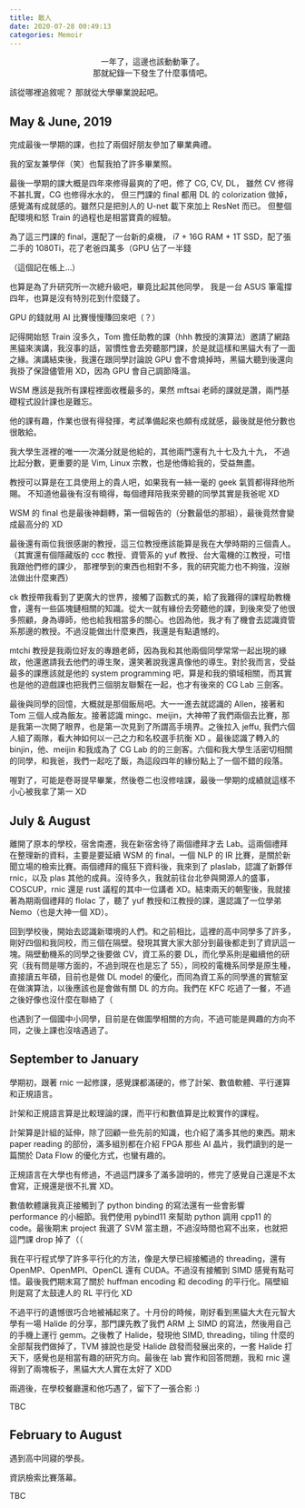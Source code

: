 ```yaml
---
title: 散人
date: 2020-07-28 00:49:13
categories: Memoir
---
```


<center>
一年了，這邊也該動動筆了。<br>
那就紀錄一下發生了什麼事情吧。
</center>


<!-- more -->


該從哪裡追敘呢？
那就從大學畢業說起吧。

## May & June, 2019

完成最後一學期的課，也拉了兩個好朋友參加了畢業典禮。

我的室友兼學伴（笑）也幫我拍了許多畢業照。

最後一學期的課大概是四年來修得最爽的了吧，修了 CG, CV, DL，
雖然 CV 修得不甚扎實，CG 也修得水水的，
但三門課的 final 都用 DL 的 colorization 做掉，
感覺滿有成就感的。雖然只是把別人的 U-net 載下來加上 ResNet 而已。
但整個配環境和怒 Train 的過程也是相當寶貴的經驗。

為了這三門課的 final，還配了一台新的桌機，
i7 + 16G RAM + 1T SSD，配了張二手的 1080Ti，花了老爸四萬多（GPU 佔了一半錢

（這個記在帳上...）

也算是為了升研究所一次總升級吧，畢竟比起其他同學，
我是一台 ASUS 筆電撐四年，也算是沒有特別花到什麼錢了。

GPU 的錢就用 AI 比賽慢慢賺回來吧（？）

記得開始怒 Train 沒多久，Tom 擔任助教的課（hhh 教授的演算法）邀請了網路黑貓來演講，我沒事的話，習慣性會去旁聽那門課，於是就這樣和黑貓大有了一面之緣。演講結束後，我還在跟同學討論說 GPU 會不會燒掉時，黑貓大聽到後還向我掛了保證儘管用 XD，因為 GPU 會自己調節降溫。

WSM 應該是我所有課程裡面收穫最多的，果然 mftsai 老師的課就是讚，兩門基礎程式設計課也是難忘。

他的課有趣，作業也很有得發揮，考試準備起來也頗有成就感，最後就是他分數也很敢給。

我大學生涯裡的唯一一次滿分就是他給的，其他兩門還有九十七及九十九，
不過比起分數，更重要的是 Vim, Linux 宗教，也是他傳給我的，受益無盡。

教授可以算是在工具使用上的貴人吧，如果我有一絲一毫的 geek 氣質都得拜他所賜。
不知道他最後有沒有曉得，每個禮拜陪我來旁聽的同學其實是我爸呢 XD

WSM 的 final 也是最後神翻轉，第一個報告的（分數最低的那組），最後竟然會變成最高分的 XD

最後還有兩位我很感謝的教授，這三位教授應該能算是我在大學時期的三個貴人。
（其實還有個隱藏版的 ccc 教授、資管系的 yuf 教授、台大電機的江教授，可惜我跟他們修的課少，
那裡學到的東西也相對不多，我的研究能力也不夠強，沒辦法做出什麼東西）

ck 教授帶我看到了更廣大的世界，接觸了函數式的美，給了我難得的課程助教機會，還有一些區塊鏈相關的知識。從大一就有緣份去旁聽他的課，到後來受了他很多照顧，身為導師，他也給我相當多的關心。也因為他，我才有了機會去認識資管系那邊的教授。不過沒能做出什麼東西，我還是有點遺憾的。

mtchi 教授是我兩位好友的專題老師，因為我和其他兩個同學常常一起出現的緣故，他還邀請我去他們的導生聚，還笑著說我還真像他的導生。對於我而言，受益最多的課應該就是他的 system programming 吧，算是和我的領域相關，而其實也是他的遊戲課也把我們三個朋友聯繫在一起，也才有後來的 CG Lab 三劍客。

最後與同學的回憶，大概就是那個飯局吧。大一一進去就認識的 Allen，接著和 Tom 三個人成為飯友。接著認識 mingc、meijin，大神帶了我們兩個去比賽，那是我第一次開了眼界，也是第一次見到了所謂高手境界。之後拉入 jeffu, 我們六個人組了兩隊，看大神如何以一己之力和名校選手抗衡 XD 。最後認識了轉入的 binjin，他、meijin 和我成為了 CG Lab 的的三劍客。六個和我大學生活密切相關的同學，和我爸，我們一起吃了飯，為這段四年的緣份點上了一個不錯的段落。

喔對了，可能是卷哥提早畢業，然後卷二也沒修啥課，最後一學期的成績就這樣不小心被我拿了第一 XD

## July & August

離開了原本的學校，宿舍南遷，我在新宿舍待了兩個禮拜才去 Lab。這兩個禮拜在整理新的資料，主要是要延續 WSM 的 final，一個 NLP 的 IR 比賽，是關於新聞立場的檢索比賽。兩個禮拜的瘋狂下資料後，我來到了 plaslab，認識了新夥伴 rnic，以及 plas 其他的成員。沒待多久，我就前往台北參與開源人的盛事，COSCUP，rnic 還是 rust 議程的其中一位講者 XD。結束兩天的朝聖後，我就接著為期兩個禮拜的 flolac 了，聽了 yuf 教授和江教授的課，還認識了一位學弟 Nemo（也是大神一個 XD）。

回到學校後，開始去認識新環境的人們。和之前相比，這裡的高中同學多了許多，剛好四個和我同校，而三個在隔壁。發現其實大家大部分到最後都走到了資訊這一塊。隔壁動機系的同學之後要做 CV，資工系的要 DL，而化學系則是繼續他的研究（我有問是哪方面的，不過到現在也是忘了 55），同校的電機系同學是原生種，直接讀五年碩，目前也是做 DL model 的優化，而同為資工系的同學進的實驗室在做演算法，以後應該也是會做有關 DL 的方向。我們在 KFC 吃過了一餐，不過之後好像也沒什麼在聯絡了（

也遇到了一個國中小同學，目前是在做圖學相關的方向，不過可能是興趣的方向不同，之後上課也沒啥遇過了。

## September to January

學期初，跟著 rnic 一起修課，感覺課都滿硬的，修了計架、數值軟體、平行運算和正規語言。

計架和正規語言算是比較理論的課，而平行和數值算是比較實作的課程。

計架算是計組的延伸，除了回顧一些先前的知識，也介紹了滿多其他的東西。期末 paper reading 的部份，滿多組別都在介紹 FPGA 那些 AI 晶片，我們讀到的是一篇關於 Data Flow 的優化方式，也蠻有趣的。

正規語言在大學也有修過，不過這門課多了滿多證明的，修完了感覺自己還是不太會寫，正規還是很不扎實 XD。

數值軟體讓我真正接觸到了 python binding 的寫法還有一些會影響 performance 的小細節。我們使用 pybind11 來幫助 python 調用 cpp11 的 code。最後期末 project 我選了 SVM 當主題，不過沒時間也寫不出來，也就把這門課 drop 掉了（（

我在平行程式學了許多平行化的方法，像是大學已經接觸過的 threading，還有 OpenMP、OpenMPI、OpenCL 還有 CUDA。不過沒有接觸到 SIMD 感覺有點可惜。最後我們期末寫了關於 huffman encoding 和 decoding 的平行化。隔壁組則是寫了太鼓達人的 RL 平行化 XD

不過平行的遺憾很巧合地被補起來了。十月份的時候，剛好看到黑貓大大在元智大學有一場 Halide 的分享，那門課先教了我們 ARM 上 SIMD 的寫法，然後用自己的手機上運行 gemm。之後教了 Halide，發現他 SIMD, threading，tiling 什麼的全部幫我們做掉了，TVM 據說也是受 Halide 啟發而發展出來的，一套 Halide 打天下，感覺也是相當有趣的研究方向。最後在 lab 實作和回答問題，我和 rnic 還得到了兩塊板子，黑貓大大人實在太好了 XDD

兩週後，在學校餐廳還和他巧遇了，留下了一張合影 :)

TBC

## February to August

遇到高中同寢的學長。

資訊檢索比賽落幕。

TBC
